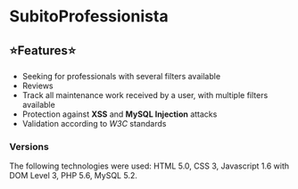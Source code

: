 # SubitoProfessionista
## ⭐Features⭐
- Seeking for professionals with several filters available
- Reviews
- Track all maintenance work received by a user, with multiple filters available
- Protection against **XSS** and **MySQL Injection** attacks
- Validation according to _W3C_ standards

### Versions
The following technologies were used: HTML 5.0, CSS 3, Javascript 1.6 with DOM Level 3, PHP 5.6, MySQL 5.2.
